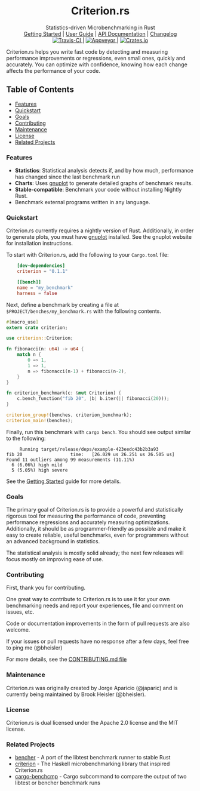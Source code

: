 <h1 align="center">Criterion.<span></span>rs</h1>

<div align="center">Statistics-driven Microbenchmarking in Rust</div>

<div align="center">
	<a href="https://japaric.github.io/criterion.rs/book/getting_started.html">Getting Started</a>
    |
    <a href="https://japaric.github.io/criterion.rs/book/index.html">User Guide</a>
    |
    <a href="https://japaric.github.io/criterion.rs/criterion/">API Documentation</a>
    |
    <a href="https://github.com/japaric/criterion.rs/blob/master/CHANGELOG.md">Changelog</a>
</div>

<div align="center">
	<a href="https://travis-ci.org/japaric/criterion.rs">
    	<img src="https://travis-ci.org/japaric/criterion.rs.svg?branch=master" alt="Travis-CI">
    </a>
    |
    <a href="https://ci.appveyor.com/project/bheisler/criterion-rs-vt9fl">
    	<img src="https://ci.appveyor.com/api/projects/status/4255ads9ctpupcl2?svg=true" alt="Appveyor">
    </a>
    |
    <a href="https://crates.io/crates/criterion">
        <img src="https://img.shields.io/crates/v/criterion.svg" alt="Crates.io">
    </a>
</div>

Criterion.<span></span>rs helps you write fast code by detecting and measuring performance improvements or regressions, even small ones, quickly and accurately. You can optimize with confidence, knowing how each change affects the performance of your code.

## Table of Contents
- [Features](#features)
- [Quickstart](#quickstart)
- [Goals](#goals)
- [Contributing](#contributing)
- [Maintenance](#maintenance)
- [License](#license)
- [Related Projects](#related-projects)

### Features

- __Statistics__: Statistical analysis detects if, and by how much, performance has changed since the last benchmark run
- __Charts__: Uses [gnuplot](http://www.gnuplot.info/) to generate detailed graphs of benchmark results.
- __Stable-compatible__: Benchmark your code without installing Nightly Rust.
- Benchmark external programs written in any language.

### Quickstart

Criterion.<span></span>rs currently requires a nightly version of Rust. Additionally, in order to generate plots, you must have [gnuplot](http://www.gnuplot.info/) installed. See the gnuplot website for installation instructions.

To start with Criterion.<span></span>rs, add the following to your `Cargo.toml` file:

```toml
    [dev-dependencies]
    criterion = "0.1.1"

    [[bench]]
    name = "my_benchmark"
    harness = false
```

Next, define a benchmark by creating a file at `$PROJECT/benches/my_benchmark.rs` with the following contents.

```rust
#[macro_use]
extern crate criterion;

use criterion::Criterion;

fn fibonacci(n: u64) -> u64 {
    match n {
        0 => 1,
        1 => 1,
        n => fibonacci(n-1) + fibonacci(n-2),
    }
}

fn criterion_benchmark(c: &mut Criterion) {
    c.bench_function("fib 20", |b| b.iter(|| fibonacci(20)));
}

criterion_group!(benches, criterion_benchmark);
criterion_main!(benches);
```

Finally, run this benchmark with `cargo bench`. You should see output similar to the following:

```
     Running target/release/deps/example-423eedc43b2b3a93
fib 20                  time:   [26.029 us 26.251 us 26.505 us]
Found 11 outliers among 99 measurements (11.11%)
  6 (6.06%) high mild
  5 (5.05%) high severe
```

See the [Getting Started](https://japaric.github.io/criterion.rs/book/getting_started.html) guide for more details.

### Goals

The primary goal of Criterion.<span></span>rs is to provide a powerful and statistically rigorous tool for measuring the performance of code, preventing performance regressions and accurately measuring optimizations. Additionally, it should be as programmer-friendly as possible and make it easy to create reliable, useful benchmarks, even for programmers without an advanced background in statistics.

The statistical analysis is mostly solid already; the next few releases will focus mostly on improving ease of use.

### Contributing

First, thank you for contributing.

One great way to contribute to Criterion.<span></span>rs is to use it for your own benchmarking needs and report your experiences, file and comment on issues, etc.

Code or documentation improvements in the form of pull requests are also welcome.

If your issues or pull requests have no response after a few days, feel free to ping me (@bheisler)

For more details, see the [CONTRIBUTING.md file](https://github.com/japaric/criterion.rs/blob/master/CONTRIBUTING.md)

### Maintenance

Criterion.<span></span>rs was originally created by Jorge Aparicio (@japaric) and is currently being maintained by Brook Heisler (@bheisler).

### License

Criterion.<span></span>rs is dual licensed under the Apache 2.0 license and the MIT license.

### Related Projects

- [bencher](https://github.com/bluss/bencher) - A port of the libtest benchmark runner to stable Rust
- [criterion](http://www.serpentine.com/criterion/) - The Haskell microbenchmarking library that inspired Criterion.<span></span>rs
- [cargo-benchcmp](https://github.com/BurntSushi/cargo-benchcmp) - Cargo subcommand to compare the output of two libtest or bencher benchmark runs